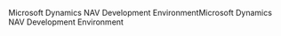 <span data-ttu-id="84264-101">Microsoft Dynamics NAV Development Environment</span><span class="sxs-lookup"><span data-stu-id="84264-101">Microsoft Dynamics NAV Development Environment</span></span>